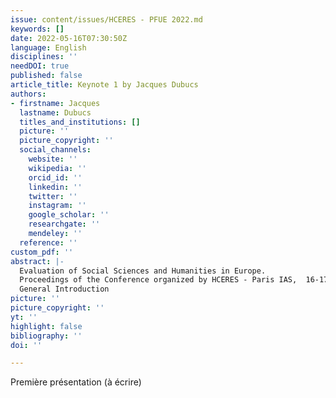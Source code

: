 ```yaml
---
issue: content/issues/HCERES - PFUE 2022.md
keywords: []
date: 2022-05-16T07:30:50Z
language: English
disciplines: ''
needDOI: true
published: false
article_title: Keynote 1 by Jacques Dubucs
authors:
- firstname: Jacques
  lastname: Dubucs
  titles_and_institutions: []
  picture: ''
  picture_copyright: ''
  social_channels:
    website: ''
    wikipedia: ''
    orcid_id: ''
    linkedin: ''
    twitter: ''
    instagram: ''
    google_scholar: ''
    researchgate: ''
    mendeley: ''
  reference: ''
custom_pdf: ''
abstract: |-
  Evaluation of Social Sciences and Humanities in Europe.
  Proceedings of the Conference organized by HCERES - Paris IAS,  16-17 May 2022
  General Introduction
picture: ''
picture_copyright: ''
yt: ''
highlight: false
bibliography: ''
doi: ''

---
```

Première présentation (à écrire)